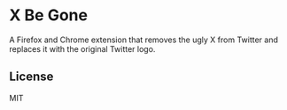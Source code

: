 # X Be Gone

A Firefox and Chrome extension that removes the ugly X from Twitter and replaces it with the original Twitter logo.

## License

MIT
